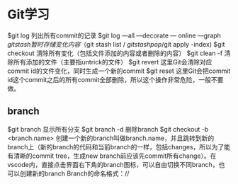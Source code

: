 # Git学习


$git log 列出所有commit的记录
$git log —all —decorate — online —graph
$git stash 暂时存储变化内容 （$git stash list / $git stash pop /$git apply -index)
$git checkout 清除所有变化（包括文件添加的内容或者删除的内容）
$git clean -f 清除所有添加的文件（主要指untrick的文件）
$git revert <commit id> 这里Git会清除对应commit id的文件变化，同时生成一个新的commit 
$git reset <commit id> 这里Git会把commit id这个commit之后的所有commit全部删除，所以这个操作非常危险，一般不要做。

## branch
$git branch 显示所有分支
$git branch -d 删除branch
$git checkout -b <branch.name> 创建一个新的branch叫做branch.name，并且跳转到新的branch上（新的branch的代码和当前branch的一样，包括changes，所以为了能有清晰的commit tree，生成new branch前应该先commit所有change）。在vscode内，直接点击界面右下角的branch图标，可以自由切换不同branch，也可以创建新的branch
Branch的命名格式：<type>/<ticket-number>/<title> 例如： feat/JR-101/create-header-for-home-page
$git checkout <branch.name>  可以切换到目标branch

## stash（抽屉功能）
$git stash list
$git stash save ‘add file2’ 把track文件的改动暂时存储起来。
$git stash pop 弹出最近抽屉内的代码

## 如何merge branch

我们到master-branch上，然后输入$git merge <target.branch.name>，我们就把<target.branch.name> merge到master-branch上了

### 22/05/2023
Git分为：工作区，缓存区（staged changes），repo。三个区域。
一般通过git status检查工作区内和缓存区内有什么文件。通过git add把文件从工作区放入缓存区，然后通过git commit把文件从缓存区存入repo。这个也可以在vscode内的source control来看。

误删：
- 本身checkout就是还原到最近commit的版本，所以当我们误删了文件x后，我们可以用git checkout — <x>就可以让文件重新还原。
没有add前：
- 我们用git checkout — <file.name> 把撤销工作区某个文件的改动（或者在source control内的changes点击discard change）
没有commit前：
- 我们用git reset head <file.name> 我们可以把文件从缓存区（staged change)放回到工作区(changes)。（或者在source control内的staged changes点击减号（➖））。
已经commit后：

- $git reset HEAD^回退到上个版本，内容回到工作区 (感觉这个好用一点）
- $git reset —soft HEAD~1 回退到上个版本，内容回到staged changes
- $git reset —hard HEAD~1 回退到上个版本，改变的内容清空
- $git reset <commit.ID> 回退到指定版本，改变的内容清空

## 如何在把本地的repo链接到自己的GitHub，然后push？
1. 在Github建一个new repo（最好跟自己本地的文件同名）

### 本地(local)
比入你打算上传一个 本地project：my-project
1. cd my-project
2. git init
3. git add .
4. git commit -m 'first commit'
5. git remote add origin https://github.com/<your GitHub Acount>/my-project
6. git push origin main